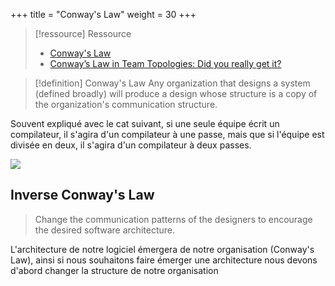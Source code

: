 +++
title = "Conway's Law"
weight = 30
+++

> [!ressource] Ressource
> - [Conway's Law](https://martinfowler.com/bliki/ConwaysLaw.html)
> - [Conway’s Law in Team Topologies: Did you really get it?](https://medium.com/@fwynyk/conways-law-in-team-topolgies-did-you-really-get-it-69c1a4d702af)

> [!definition] Conway's Law
> Any organization that designs a system (defined broadly) will produce a design whose structure is a copy of the organization's communication structure. 

Souvent expliqué avec le cat suivant, si une seule équipe écrit un compilateur, il s'agira d'un compilateur à une passe, mais que si l'équipe est divisée en deux, il s'agira d'un compilateur à deux passes.

![](conwaylaw.png)


## Inverse Conway's Law
> Change the communication patterns of the designers to encourage the desired software architecture.

L'architecture de notre logiciel émergera de notre organisation (Conway's Law), ainsi si nous souhaitons faire émerger une architecture nous devons d'abord changer la structure de notre organisation